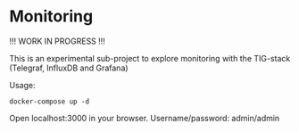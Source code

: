 # Monitoring

!!! WORK IN PROGRESS !!!

This is an experimental sub-project to explore monitoring with the TIG-stack (Telegraf, InfluxDB and Grafana)

Usage:
```
docker-compose up -d
```
Open localhost:3000 in your browser. Username/password: admin/admin
